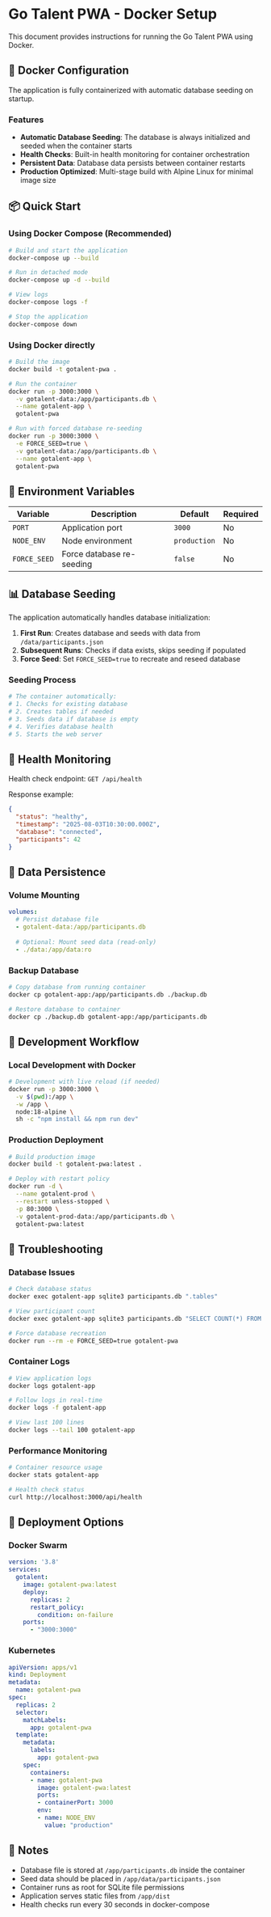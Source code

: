 # Go Talent PWA - Docker Setup

This document provides instructions for running the Go Talent PWA using Docker.

## 🐳 Docker Configuration

The application is fully containerized with automatic database seeding on startup.

### Features

- **Automatic Database Seeding**: The database is always initialized and seeded when the container starts
- **Health Checks**: Built-in health monitoring for container orchestration
- **Persistent Data**: Database data persists between container restarts
- **Production Optimized**: Multi-stage build with Alpine Linux for minimal image size

## 📦 Quick Start

### Using Docker Compose (Recommended)

```bash
# Build and start the application
docker-compose up --build

# Run in detached mode
docker-compose up -d --build

# View logs
docker-compose logs -f

# Stop the application
docker-compose down
```

### Using Docker directly

```bash
# Build the image
docker build -t gotalent-pwa .

# Run the container
docker run -p 3000:3000 \
  -v gotalent-data:/app/participants.db \
  --name gotalent-app \
  gotalent-pwa

# Run with forced database re-seeding
docker run -p 3000:3000 \
  -e FORCE_SEED=true \
  -v gotalent-data:/app/participants.db \
  --name gotalent-app \
  gotalent-pwa
```

## 🔧 Environment Variables

| Variable | Description | Default | Required |
|----------|-------------|---------|----------|
| `PORT` | Application port | `3000` | No |
| `NODE_ENV` | Node environment | `production` | No |
| `FORCE_SEED` | Force database re-seeding | `false` | No |

## 📊 Database Seeding

The application automatically handles database initialization:

1. **First Run**: Creates database and seeds with data from `/data/participants.json`
2. **Subsequent Runs**: Checks if data exists, skips seeding if populated
3. **Force Seed**: Set `FORCE_SEED=true` to recreate and reseed database

### Seeding Process

```bash
# The container automatically:
# 1. Checks for existing database
# 2. Creates tables if needed
# 3. Seeds data if database is empty
# 4. Verifies database health
# 5. Starts the web server
```

## 🏥 Health Monitoring

Health check endpoint: `GET /api/health`

Response example:

```json
{
  "status": "healthy",
  "timestamp": "2025-08-03T10:30:00.000Z",
  "database": "connected",
  "participants": 42
}
```

## 📁 Data Persistence

### Volume Mounting

```yaml
volumes:
  # Persist database file
  - gotalent-data:/app/participants.db
  
  # Optional: Mount seed data (read-only)
  - ./data:/app/data:ro
```

### Backup Database

```bash
# Copy database from running container
docker cp gotalent-app:/app/participants.db ./backup.db

# Restore database to container
docker cp ./backup.db gotalent-app:/app/participants.db
```

## 🔄 Development Workflow

### Local Development with Docker

```bash
# Development with live reload (if needed)
docker run -p 3000:3000 \
  -v $(pwd):/app \
  -w /app \
  node:18-alpine \
  sh -c "npm install && npm run dev"
```

### Production Deployment

```bash
# Build production image
docker build -t gotalent-pwa:latest .

# Deploy with restart policy
docker run -d \
  --name gotalent-prod \
  --restart unless-stopped \
  -p 80:3000 \
  -v gotalent-prod-data:/app/participants.db \
  gotalent-pwa:latest
```

## 🐛 Troubleshooting

### Database Issues

```bash
# Check database status
docker exec gotalent-app sqlite3 participants.db ".tables"

# View participant count
docker exec gotalent-app sqlite3 participants.db "SELECT COUNT(*) FROM participants;"

# Force database recreation
docker run --rm -e FORCE_SEED=true gotalent-pwa
```

### Container Logs

```bash
# View application logs
docker logs gotalent-app

# Follow logs in real-time
docker logs -f gotalent-app

# View last 100 lines
docker logs --tail 100 gotalent-app
```

### Performance Monitoring

```bash
# Container resource usage
docker stats gotalent-app

# Health check status
curl http://localhost:3000/api/health
```

## 🚀 Deployment Options

### Docker Swarm

```yaml
version: '3.8'
services:
  gotalent:
    image: gotalent-pwa:latest
    deploy:
      replicas: 2
      restart_policy:
        condition: on-failure
    ports:
      - "3000:3000"
```

### Kubernetes

```yaml
apiVersion: apps/v1
kind: Deployment
metadata:
  name: gotalent-pwa
spec:
  replicas: 2
  selector:
    matchLabels:
      app: gotalent-pwa
  template:
    metadata:
      labels:
        app: gotalent-pwa
    spec:
      containers:
      - name: gotalent-pwa
        image: gotalent-pwa:latest
        ports:
        - containerPort: 3000
        env:
        - name: NODE_ENV
          value: "production"
```

## 📝 Notes

- Database file is stored at `/app/participants.db` inside the container
- Seed data should be placed in `/app/data/participants.json`
- Container runs as root for SQLite file permissions
- Application serves static files from `/app/dist`
- Health checks run every 30 seconds in docker-compose
